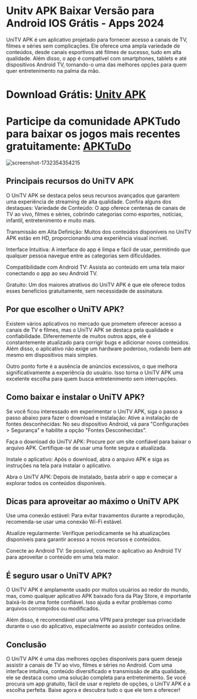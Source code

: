 # Unitv APK Baixar Versão para Android IOS Grátis - Apps 2024
UniTV APK é um aplicativo projetado para fornecer acesso a canais de TV, filmes e séries sem complicações. Ele oferece uma ampla variedade de conteúdos, desde canais esportivos até filmes de sucesso, tudo em alta qualidade. Além disso, o app é compatível com smartphones, tablets e até dispositivos Android TV, tornando-o uma das melhores opções para quem quer entretenimento na palma da mão.
# Download Grátis: [Unitv APK](https://bit.ly/apktudo)
# Participe da comunidade APKTudo para baixar os jogos mais recentes gratuitamente: [APKTuDo](https://t.me/apktudo)
![screenshot-1732354354215](https://github.com/user-attachments/assets/e1b4c41a-f463-47a4-81d0-f706bc2c81f0)
## Principais recursos do UniTV APK
O UniTV APK se destaca pelos seus recursos avançados que garantem uma experiência de streaming de alta qualidade. Confira alguns dos destaques:
Variedade de Conteúdo: O app oferece centenas de canais de TV ao vivo, filmes e séries, cobrindo categorias como esportes, notícias, infantil, entretenimento e muito mais.

Transmissão em Alta Definição: Muitos dos conteúdos disponíveis no UniTV APK estão em HD, proporcionando uma experiência visual incrível.

Interface Intuitiva: A interface do app é limpa e fácil de usar, permitindo que qualquer pessoa navegue entre as categorias sem dificuldades.

Compatibilidade com Android TV: Assista ao conteúdo em uma tela maior conectando o app ao seu Android TV.

Gratuito: Um dos maiores atrativos do UniTV APK é que ele oferece todos esses benefícios gratuitamente, sem necessidade de assinatura.
## Por que escolher o UniTV APK?
Existem vários aplicativos no mercado que prometem oferecer acesso a canais de TV e filmes, mas o UniTV APK se destaca pela qualidade e confiabilidade. Diferentemente de muitos outros apps, ele é constantemente atualizado para corrigir bugs e adicionar novos conteúdos. Além disso, o aplicativo não exige um hardware poderoso, rodando bem até mesmo em dispositivos mais simples.

Outro ponto forte é a ausência de anúncios excessivos, o que melhora significativamente a experiência do usuário. Isso torna o UniTV APK uma excelente escolha para quem busca entretenimento sem interrupções.
## Como baixar e instalar o UniTV APK?
Se você ficou interessado em experimentar o UniTV APK, siga o passo a passo abaixo para fazer o download e instalação:
Ative a instalação de fontes desconhecidas: No seu dispositivo Android, vá para "Configurações > Segurança" e habilite a opção "Fontes Desconhecidas".

Faça o download do UniTV APK: Procure por um site confiável para baixar o arquivo APK. Certifique-se de usar uma fonte segura e atualizada.

Instale o aplicativo: Após o download, abra o arquivo APK e siga as instruções na tela para instalar o aplicativo.

Abra o UniTV APK: Depois de instalado, basta abrir o app e começar a explorar todos os conteúdos disponíveis.
## Dicas para aproveitar ao máximo o UniTV APK
Use uma conexão estável: Para evitar travamentos durante a reprodução, recomenda-se usar uma conexão Wi-Fi estável.

Atualize regularmente: Verifique periodicamente se há atualizações disponíveis para garantir acesso a novos recursos e conteúdos.

Conecte ao Android TV: Se possível, conecte o aplicativo ao Android TV para aproveitar o conteúdo em uma tela maior.
## É seguro usar o UniTV APK?
O UniTV APK é amplamente usado por muitos usuários ao redor do mundo, mas, como qualquer aplicativo APK baixado fora da Play Store, é importante baixá-lo de uma fonte confiável. Isso ajuda a evitar problemas como arquivos corrompidos ou modificados.

Além disso, é recomendável usar uma VPN para proteger sua privacidade durante o uso do aplicativo, especialmente ao assistir conteúdos online.
## Conclusão
O UniTV APK é uma das melhores opções disponíveis para quem deseja assistir a canais de TV ao vivo, filmes e séries no Android. Com uma interface intuitiva, conteúdo diversificado e transmissão de alta qualidade, ele se destaca como uma solução completa para entretenimento.
Se você procura um app gratuito, fácil de usar e repleto de opções, o UniTV APK é a escolha perfeita. Baixe agora e descubra tudo o que ele tem a oferecer!
